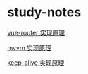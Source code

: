 # study-notes

[vue-router 实现原理](https://github.com/sunny586/study-notes/blob/master/vue/vue-router.md)

[mvvm 实现原理](https://github.com/sunny586/study-notes/blob/master/vue/mvvm.md)

<a href="https://ustbhuangyi.github.io/vue-analysis/extend/keep-alive.html#%E5%86%85%E7%BD%AE%E7%BB%84%E4%BB%B6" target="_blank">keep-alive 实现原理</a>
